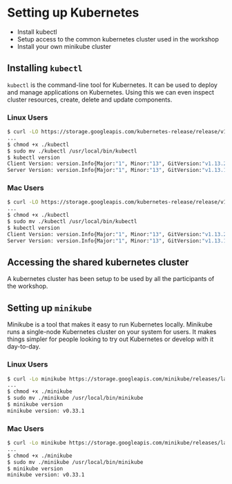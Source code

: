 # Setting up Kubernetes

- Install kubectl
- Setup access to the common kubernetes cluster used in the workshop
- Install your own minikube cluster

## Installing `kubectl`

`kubectl` is the command-line tool for Kubernetes. It can be used to deploy and manage applications on Kubernetes. Using
this we can even inspect cluster resources, create, delete and update components.

### Linux Users

```bash
$ curl -LO https://storage.googleapis.com/kubernetes-release/release/v1.13.2/bin/darwin/amd64/kubectl
...
$ chmod +x ./kubectl
$ sudo mv ./kubectl /usr/local/bin/kubectl
$ kubectl version
Client Version: version.Info{Major:"1", Minor:"13", GitVersion:"v1.13.2", GitCommit:"cff46ab41ff0bb44d8584413b598ad8360ec1def", GitTreeState:"clean", BuildDate:"2019-01-10T23:35:51Z", GoVersion:"go1.11.4", Compiler:"gc", Platform:"linux/amd64"}
Server Version: version.Info{Major:"1", Minor:"13", GitVersion:"v1.13.1", GitCommit:"eec55b9ba98609a46fee712359c7b5b365bdd920", GitTreeState:"clean", BuildDate:"2018-12-13T10:31:33Z", GoVersion:"go1.11.2", Compiler:"gc", Platform:"linux/amd64"}

```

### Mac Users

```bash
$ curl -LO https://storage.googleapis.com/kubernetes-release/release/v1.13.2/bin/linux/amd64/kubectl
...
$ chmod +x ./kubectl
$ sudo mv ./kubectl /usr/local/bin/kubectl
$ kubectl version
Client Version: version.Info{Major:"1", Minor:"13", GitVersion:"v1.13.2", GitCommit:"cff46ab41ff0bb44d8584413b598ad8360ec1def", GitTreeState:"clean", BuildDate:"2019-01-10T23:35:51Z", GoVersion:"go1.11.4", Compiler:"gc", Platform:"linux/amd64"}
Server Version: version.Info{Major:"1", Minor:"13", GitVersion:"v1.13.1", GitCommit:"eec55b9ba98609a46fee712359c7b5b365bdd920", GitTreeState:"clean", BuildDate:"2018-12-13T10:31:33Z", GoVersion:"go1.11.2", Compiler:"gc", Platform:"linux/amd64"}

```

## Accessing the shared kubernetes cluster

A kubernetes cluster has been setup to be used by all the participants of the workshop.

## Setting up `minikube`

Minikube is a tool that makes it easy to run Kubernetes locally. Minikube runs a single-node Kubernetes cluster on your system for users. It makes things simpler for people looking to try out Kubernetes or develop with it day-to-day.

### Linux Users

```bash
$ curl -Lo minikube https://storage.googleapis.com/minikube/releases/latest/minikube-linux-amd64
...
$ chmod +x ./minikube
$ sudo mv ./minikube /usr/local/bin/minikube
$ minikube version
minikube version: v0.33.1

```

### Mac Users

```bash
$ curl -Lo minikube https://storage.googleapis.com/minikube/releases/latest/minikube-darwin-amd64
...
$ chmod +x ./minikube
$ sudo mv ./minikube /usr/local/bin/minikube
$ minikube version
minikube version: v0.33.1

```
